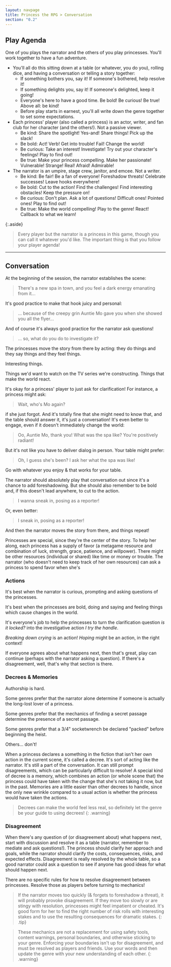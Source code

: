 ```yaml
---
layout: navpage
title: Princess the RPG > Conversation
section: "0.2"
---
```


## Play Agenda

One of you plays the narrator and the others of you play princesses. You'll work together to have a fun adventure.
* You'll all do this sitting down at a table (or whatever, you do you), rolling dice, and having a conversation or telling a story together:
  * If something bothers you, say it! If someone's bothered, help resolve it!
  * If something delights you, say it! If someone's delighted, keep it going!
  * Everyone's here to have a good time. Be bold! Be curious! Be true! Above all: be kind!
  * Before play starts in earnest, you'll all write down the genre together to set some expectations.
* Each princess' player (also called a princess) is an actor, writer, and fan club for her character (and the others!). Not a passive viewer.
  * Be kind: Share the spotlight! Yes-and! Share things! Pick up the slack!
  * Be bold: Act! Verb! Get into trouble! Fail! Change the world!
  * Be curious: Take an interest! Investigate! Try out your character's feelings! Play to find out!
  * Be true: Make your princess compelling. Make her passionate! Vulnerable! Strange! Real! Afraid! Admirable!
* The narrator is an umpire, stage crew, janitor, and emcee. Not a writer.
  * Be kind: Be fair! Be a fan of everyone! Foreshadow threats! Celebrate successes! Leave hooks everywhere!
  * Be bold: Cut to the action! Find the challenges! Find interesting obstacles! Keep the pressure on!
  * Be curious: Don't plan. Ask a lot of questions! Difficult ones! Pointed ones! Play to find out!
  * Be true: Make the world compelling! Play to the genre! React! Callback to what we learn!

{:.aside}
> Every player but the narrator is a princess in this game, though you can call it whatever you'd like.
> The important thing is that you follow your player agenda!

---
## Conversation

At the beginning of the session, the narrator establishes the scene:
> There's a new spa in town, and you feel a dark energy emanating from it...

It's good practice to make that hook juicy and personal:
> ... because of the creepy grin Auntie Mo gave you when she showed you all the flyer...

And of course it's always good practice for the narrator ask questions!
> ... so, what do you do to investigate it?

The princesses move the story from there by acting:
they do things and they say things and they feel things.

Interesting things.

Things we'd want to watch on the TV series we're constructing.
Things that make the world react.

It's okay for a princess' player to just ask for clarification! For instance, a princess might ask:
> Wait, who's Mo again?

if she just forgot.
And it's totally fine that she might need to know that, and the table should answer it, it's just a conversation!
It's even better to engage, even if it doesn't immediately change the world:
> Oo, Auntie Mo, thank you! What was the spa like? You're positively radiant!

But it's not like you have to deliver dialog in person. Your table might prefer:
> Oh, I guess she's been? I ask her what the spa was like!

Go with whatever you enjoy & that works for your table.

The narrator should absolutely play that conversation out since it's a chance to add foreshadowing.
But she should also remember to be bold and, if this doesn't lead anywhere, to cut to the action.
> I wanna sneak in, posing as a reporter!

Or, even better:
> I sneak in, posing as a reporter!

And then the narrator moves the story from there, and things repeat!

Princesses are special, since they're the center of the story.
To help her along, each princess has a supply of favor (a metagame resource and combination of luck, strength, grace, patience, and willpower).
There might be other resources (individual or shared) like time or money or trouble.
The narrator (who doesn't need to keep track of her own resources) can ask a princess to spend favor when she's 

### Actions

It's best when the narrator is curious, prompting and asking questions of the princesses.

It's best when the princesses are bold, doing and saying and feeling things which cause changes in the world.

It's everyone's job to help the princesses to turn the clarification question _is it locked?_ into the investigative action _I try the handle_.

_Breaking down crying_ is an action! _Hoping_ might be an action, in the right context!

If everyone agrees about what happens next, then that's great, play can continue (perhaps with the narrator asking a question).
If there's a disagreement, well, that's why that section is there.

### Decrees & Memories

Authorship is hard.

Some genres prefer that the narrator alone determine if someone is actually the long-lost lover of a princess.

Some genres prefer that the mechanics of finding a secret passage determine the presence of a secret passage.

Some genres prefer that a 3/4" socketwrench be declared "packed" before beginning the heist.

Others... don't!

When a princess declares a something in the fiction that isn't her own action in the current scene, it's called a decree.
It's sort of acting like the narrator.
It's still a part of the conversation.
It can still prompt disagreements, which can be particularly difficult to resolve!
A special kind of decree is a memory, which combines an action (or whole scene that) the princess could have taken with the change that she's not taking it now, but in the past.
Memories are a little easier than other decrees to handle, since the only new wrinkle compared to a usual action is whether the princess would have taken the actions.

> Decrees can make the world feel less real, so definitely let the genre be your guide to using decrees!
{: .warning}

### Disagreement

When there's any question of (or disagreement about) what happens next, start with discussion and resolve it as a table
(narrator, remember to mediate and ask questions!).
The princess should clarify her approach and goals, while the narrator should clarify the costs, consequences, risks, and expected effects.
Disagreement is really resolved by the whole table, so a good narrator could ask a question to see if anyone has good ideas for what should happen next.

There are no specific rules for how to resolve disagreement between princesses.
Resolve those as players before turning to mechanics!

> If the narrator moves too quickly (& forgets to foreshadow a threat), it will probably provoke disagreement.
> If they move too slowly or are stingy with resolution, princesses might feel impatient or cheated.
> It's good form for her to find the right number of risk rolls with interesting stakes and to use the resulting consequences for dramatic stakes.
{: .tip}

> These mechanics are not a replacement for using safety tools,
> content warnings, personal boundaries, and otherwise sticking to your genre.
> Enforcing your boundaries isn't up for disagreement, and must be resolved as players and friends.
> Use your words and then update the genre with your new understanding of each other.
{: .warning}
